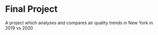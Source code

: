 # Final Project
A project which analyses and compares air quality trends in New York in 2019 vs 2020
